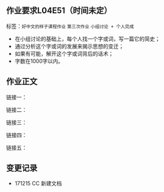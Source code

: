 ## 作业要求L04E51（时间未定）
标签：`好中文的样子课程作业` `第三次作业` `小组讨论 + 个人完成`

- 在小组讨论的基础上，每个人找一个字或词，写一篇它的简史；
- 通过分析这个字或词的发展来揭示思想的变迁；
- 如果有可能，解开这个字或词背后的话术；
- 字数在1000字以内。

## 作业正文
链接一：

链接二：

链接三：

链接四：

链接五：

## 变更记录
- 171215 CC 新建文档
